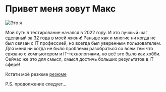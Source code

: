 # Привет меня зовут Макс
![Это я](1a5aa9da-b7e3-407a-853b-d233b4c4f8bb.jpg "Подсказка")

Мой путь в тестирование начался в 2022 году. И это лучшый шаг сделаный за 32 года в моей жизни! 
Раньше как и многие ни когда не был связан с IT профессией, но всегда был уверенным пользователем. 
Для меня ни когда не было проблемы разобраться со всем тем что связано с компьютером и IT-технологиями, но всё это было как хобби. Сейчас же это для смысл, смысл достичь больших результатов в IT сфере! 

Кстати моё резюме  [резюме](https://spb.hh.ru/resume/b076a67dff0b2609550039ed1f62776a6f4d35 "резюме")

P.S. продолжение следует...
